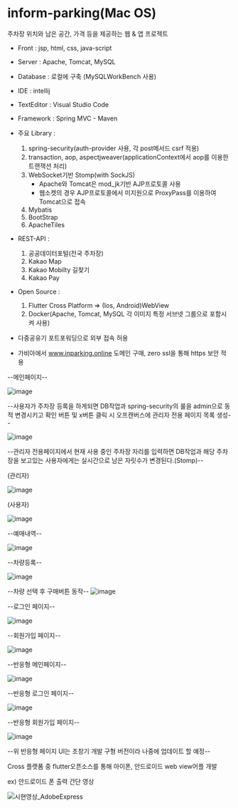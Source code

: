 # inform-parking(Mac OS)
주차장 위치와 남은 공간, 가격 등을 제공하는 웹 & 앱 프로젝트

* Front : jsp, html, css, java-script
* Server : Apache, Tomcat, MySQL
* Database : 로컬에 구축 (MySQLWorkBench 사용)
* IDE : intellij
* TextEditor : Visual Studio Code
* Framework : Spring MVC - Maven
* 주요 Library : 
  1. spring-security(auth-provider 사용, 각 post메서드 csrf 적용)
  2. transaction, aop, aspectjweaver(applicationContext에서 aop를 이용한 트랜잭션 처리)
  3. WebSocket기반 Stomp(with SockJS)
     * Apache와 Tomcat은 mod_jk기반 AJP프로토콜 사용
     * 웹소켓의 경우 AJP프로토콜에서 미지원으로 ProxyPass를 이용하여 Tomcat으로 접속
  4. Mybatis
  5. BootStrap
  6. ApacheTiles

* REST-API : 
  1. 공공데이터포털(전국 주차장)
  2. Kakao Map
  3. Kakao Mobilty 길찾기
  4. Kakao Pay

* Open Source :
  1. Flutter Cross Platform => (Ios, Android)WebView
  2. Docker(Apache, Tomcat, MySQL 각 이미지 특정 서브넷 그룹으로 포함시켜 사용)

* 다중공유기 포트포워딩으로 외부 접속 허용
* 가비아에서 www.inparking.online 도메인 구매, zero ssl을 통해 https 보안 적용
  
  
  
  
--메인페이지--

![image](https://user-images.githubusercontent.com/45596085/213401710-7b3c50e3-c3c0-4c30-8711-5206e336a1f6.png)
  
  
--사용자가 주차장 등록을 하게되면 DB작업과 spring-security의 룰을 admin으로 동적 변경시키고 확인 버튼 및 x버튼 클릭 시 오프캔버스에 관리자 전용 페이지 목록 생성--

![image](https://user-images.githubusercontent.com/45596085/215928453-c444fdf3-f1ed-489a-9f90-e6fc1fe3a66c.png)
  
  
--관리자 전용페이지에서 현재 사용 중인 주차장 자리를 입력하면 DB작업과 해당 주차장을 보고있는 사용자에게는 실시간으로 남은 자릿수가 변경된다.(Stomp)--
  
(관리자)

![image](https://user-images.githubusercontent.com/45596085/215927245-0d23cb85-a5fb-4600-af17-c38e458e9125.png)


(사용자)

![image](https://user-images.githubusercontent.com/45596085/214701914-ff5a8734-64f3-44b6-8e7b-5f70b645499c.png)
  
  
--예매내역--

![image](https://user-images.githubusercontent.com/45596085/215927942-c440e133-4638-4964-9c31-9cdacd7018e8.png)
  
  
--차량등록--

![image](https://user-images.githubusercontent.com/45596085/215928497-af05974f-fe33-420d-b209-fb8a13ad7d6f.png)
  
  
--차량 선택 후 구매버튼 동작--
![image](https://user-images.githubusercontent.com/45596085/215928591-17b2ac7b-2863-4d26-9527-664e0e7c22a3.png)
  
  
--로그인 페이지--

![image](https://user-images.githubusercontent.com/45596085/211064015-fa93cc91-5f54-4e54-83e5-cd0c3385e20b.png)
  
  
--회원가입 페이지--

![image](https://user-images.githubusercontent.com/45596085/211064181-79edc61d-2adf-428d-892c-a21cff840257.png)

  
  
  
--반응형 메인페이지--

![image](https://user-images.githubusercontent.com/45596085/212411868-a611b966-d90d-4000-b6c8-ab6d5be7a3cf.png)
  
  
--반응형 로그인 페이지--

![image](https://user-images.githubusercontent.com/45596085/212411854-674741a2-82e9-4430-be41-898814ce025b.png)
  
  
--반응형 회원가입 페이지--

![image](https://user-images.githubusercontent.com/45596085/212411814-c4708ef6-aa82-4375-8253-971349c2517e.png)
  
  
  
  
  
--위 반응형 페이지 UI는 초창기 개발 구형 버전이라 나중에 업데이트 할 예정--

Cross 플랫폼 중 flutter오픈소스를 통해 아이폰, 안드로이드 web view어플 개발

ex) 안드로이드 폰 출력 간단 영상

![시현영상_AdobeExpress](https://user-images.githubusercontent.com/45596085/217217697-eca2d1ac-f41d-410e-9870-fb0486a690ba.gif)


